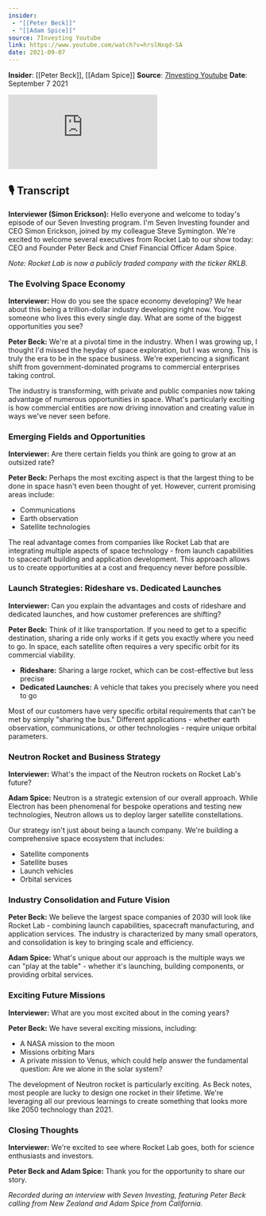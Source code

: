 ```yaml
---
insider: 
 - "[[Peter Beck]]"
 - "[[Adam Spice]]"
source: 7Investing Youtube
link: https://www.youtube.com/watch?v=hrslNxqd-SA
date: 2021-09-07
---
```


**Insider**: [[Peter Beck]], [[Adam Spice]]
**Source**: [7Investing Youtube](https://www.youtube.com/watch?v=hrslNxqd-SA)
**Date**: September 7 2021

<div class="responsive-video">
<iframe src="https://www.youtube.com/embed/hrslNxqd-SA" title="Launching the Space Economy with Rocket Lab CEO Peter Beck and CFO Adam Spice" frameborder="0" allow="accelerometer; autoplay; clipboard-write; encrypted-media; gyroscope; picture-in-picture; web-share" referrerpolicy="strict-origin-when-cross-origin" allowfullscreen></iframe>
</div>

## 🎙️ Transcript

**Interviewer (Simon Erickson):** Hello everyone and welcome to today's episode of our Seven Investing program. I'm Seven Investing founder and CEO Simon Erickson, joined by my colleague Steve Symington. We're excited to welcome several executives from Rocket Lab to our show today: CEO and Founder Peter Beck and Chief Financial Officer Adam Spice. 

*Note: Rocket Lab is now a publicly traded company with the ticker RKLB.*

### The Evolving Space Economy

**Interviewer:** How do you see the space economy developing? We hear about this being a trillion-dollar industry developing right now. You're someone who lives this every single day. What are some of the biggest opportunities you see?

**Peter Beck:** We're at a pivotal time in the industry. When I was growing up, I thought I'd missed the heyday of space exploration, but I was wrong. This is truly the era to be in the space business. We're experiencing a significant shift from government-dominated programs to commercial enterprises taking control.

The industry is transforming, with private and public companies now taking advantage of numerous opportunities in space. What's particularly exciting is how commercial entities are now driving innovation and creating value in ways we've never seen before.

### Emerging Fields and Opportunities

**Interviewer:** Are there certain fields you think are going to grow at an outsized rate?

**Peter Beck:** Perhaps the most exciting aspect is that the largest thing to be done in space hasn't even been thought of yet. However, current promising areas include:

- Communications
- Earth observation
- Satellite technologies

The real advantage comes from companies like Rocket Lab that are integrating multiple aspects of space technology - from launch capabilities to spacecraft building and application development. This approach allows us to create opportunities at a cost and frequency never before possible.

### Launch Strategies: Rideshare vs. Dedicated Launches

**Interviewer:** Can you explain the advantages and costs of rideshare and dedicated launches, and how customer preferences are shifting?

**Peter Beck:** Think of it like transportation. If you need to get to a specific destination, sharing a ride only works if it gets you exactly where you need to go. In space, each satellite often requires a very specific orbit for its commercial viability.

- **Rideshare:** Sharing a large rocket, which can be cost-effective but less precise
- **Dedicated Launches:** A vehicle that takes you precisely where you need to go

Most of our customers have very specific orbital requirements that can't be met by simply "sharing the bus." Different applications - whether earth observation, communications, or other technologies - require unique orbital parameters.

### Neutron Rocket and Business Strategy

**Interviewer:** What's the impact of the Neutron rockets on Rocket Lab's future?

**Adam Spice:** Neutron is a strategic extension of our overall approach. While Electron has been phenomenal for bespoke operations and testing new technologies, Neutron allows us to deploy larger satellite constellations.

Our strategy isn't just about being a launch company. We're building a comprehensive space ecosystem that includes:
- Satellite components
- Satellite buses
- Launch vehicles
- Orbital services

### Industry Consolidation and Future Vision

**Peter Beck:** We believe the largest space companies of 2030 will look like Rocket Lab - combining launch capabilities, spacecraft manufacturing, and application services. The industry is characterized by many small operators, and consolidation is key to bringing scale and efficiency.

**Adam Spice:** What's unique about our approach is the multiple ways we can "play at the table" - whether it's launching, building components, or providing orbital services.

### Exciting Future Missions

**Interviewer:** What are you most excited about in the coming years?

**Peter Beck:** We have several exciting missions, including:
- A NASA mission to the moon
- Missions orbiting Mars
- A private mission to Venus, which could help answer the fundamental question: Are we alone in the solar system?

The development of Neutron rocket is particularly exciting. As Beck notes, most people are lucky to design one rocket in their lifetime. We're leveraging all our previous learnings to create something that looks more like 2050 technology than 2021.

### Closing Thoughts

**Interviewer:** We're excited to see where Rocket Lab goes, both for science enthusiasts and investors.

**Peter Beck and Adam Spice:** Thank you for the opportunity to share our story.

*Recorded during an interview with Seven Investing, featuring Peter Beck calling from New Zealand and Adam Spice from California.*